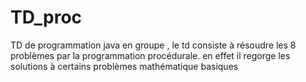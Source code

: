 # TD_proc
TD de programmation java en groupe ,  le td consiste à résoudre les 8 problèmes par la programmation procédurale. en effet  il regorge les solutions à certains problèmes mathématique basiques 
